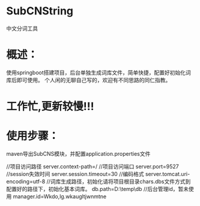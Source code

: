 # SubCNString
中文分词工具

# 概述：

  使用springboot搭建项目，后台单独生成词库文件，简单快捷，配置好初始化词库后即可使用。
  个人闲的无聊自己写的，欢迎有不同思路的同仁指教。
  # 工作忙,更新较慢!!!

# 使用步骤：

maven导出SubCNS模块，并配置application.properties文件

//项目访问路径
server.context-path=/
//项目访问端口
server.port=9527
//session失效时间
server.session.timeout=30
//编码格式
server.tomcat.uri-encoding=utf-8
//词库生成路径，初始化请将项目根目录chars.dbs文件方式到配置好的路径下，初始化基本词库。
db.path=D:\\temp\\db
//后台管理id，暂未使用
manager.id=Wkdo,lg.wkaugltjwnmtne
